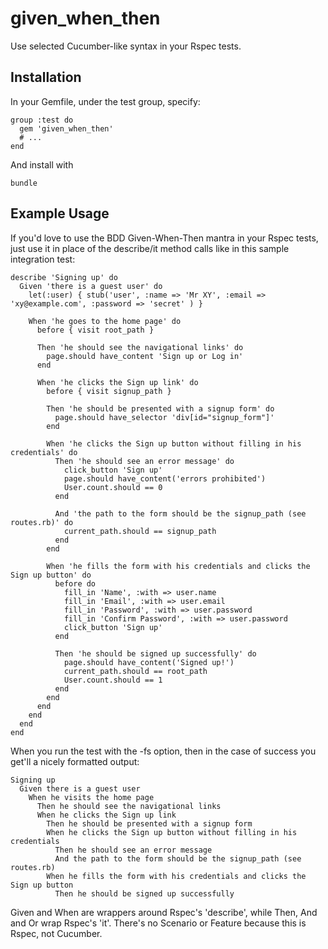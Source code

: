 # given_when_then

Use selected Cucumber-like syntax in your Rspec tests.


## Installation

In your Gemfile, under the test group, specify:

    group :test do
      gem 'given_when_then'
      # ...
    end

And install with

    bundle


## Example Usage

If you'd love to use the BDD Given-When-Then mantra in your Rspec tests, just use it in place of the describe/it method calls like in this sample integration test:

    describe 'Signing up' do
      Given 'there is a guest user' do
        let(:user) { stub('user', :name => 'Mr XY', :email => 'xy@example.com', :password => 'secret' ) }

        When 'he goes to the home page' do
          before { visit root_path }

          Then 'he should see the navigational links' do
            page.should have_content 'Sign up or Log in'
          end

          When 'he clicks the Sign up link' do
            before { visit signup_path }

            Then 'he should be presented with a signup form' do
              page.should have_selector 'div[id="signup_form"]'
            end

            When 'he clicks the Sign up button without filling in his credentials' do
              Then 'he should see an error message' do
                click_button 'Sign up'
                page.should have_content('errors prohibited')
                User.count.should == 0
              end

              And 'the path to the form should be the signup_path (see routes.rb)' do
                current_path.should == signup_path
              end
            end

            When 'he fills the form with his credentials and clicks the Sign up button' do
              before do
                fill_in 'Name', :with => user.name
                fill_in 'Email', :with => user.email
                fill_in 'Password', :with => user.password
                fill_in 'Confirm Password', :with => user.password
                click_button 'Sign up'
              end

              Then 'he should be signed up successfully' do
                page.should have_content('Signed up!')
                current_path.should == root_path
                User.count.should == 1
              end
            end
          end
        end
      end
    end


When you run the test with the -fs option, then in the case of success you get'll a nicely formatted output:

    Signing up
      Given there is a guest user
        When he visits the home page
          Then he should see the navigational links
          When he clicks the Sign up link
            Then he should be presented with a signup form
            When he clicks the Sign up button without filling in his credentials
              Then he should see an error message
              And the path to the form should be the signup_path (see routes.rb)
            When he fills the form with his credentials and clicks the Sign up button
              Then he should be signed up successfully


Given and When are wrappers around Rspec's 'describe', while Then, And and Or wrap Rspec's 'it'.
There's no Scenario or Feature because this is Rspec, not Cucumber.

